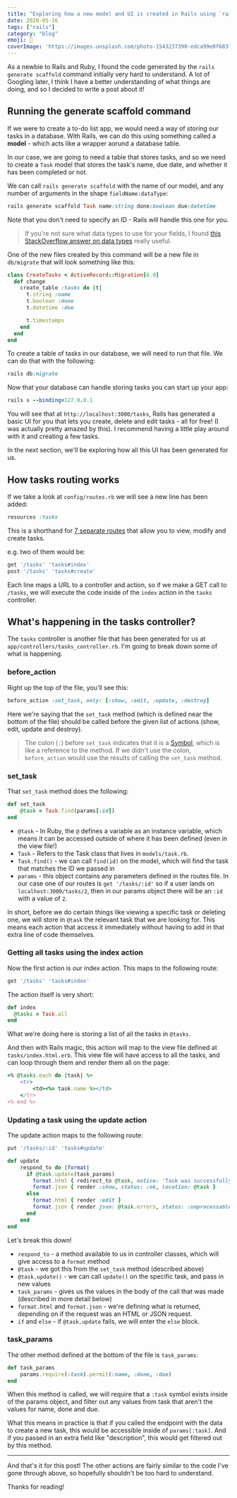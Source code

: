 ```yaml
---
title: "Exploring how a new model and UI is created in Rails using `rails generate scaffold`"
date: 2020-05-16
tags: ["rails"]
category: "blog"
emoji: 🚅
coverImage: 'https://images.unsplash.com/photo-1543237390-edca99e0f683?ixlib=rb-1.2.1&ixid=eyJhcHBfaWQiOjEyMDd9&auto=format&fit=crop&w=400&q=60'
---
```


As a newbie to Rails and Ruby, I found the code generated by the `rails generate scaffold` command initially very hard to understand. A lot of Googling later, I think I have a better understanding of what things are doing, and so I decided to write a post about it!

## Running the generate scaffold command

If we were to create a to-do list app, we would need a way of storing our tasks in a database. With Rails, we can do this using something called a **model** - which acts like a wrapper aorund a database table. 

In our case, we are going to need a table that stores tasks, and so we need to create a `Task` model that stores the task's name, due date, and whether it has been completed or not.

We can call `rails generate scaffold` with the name of our model, and any number of arguments in the shape `fieldName:dataType`:

```ruby
rails generate scaffold Task name:string done:boolean due:datetime
```

Note that you don't need to specify an ID - Rails will handle this one for you.

> If you're not sure what data types to use for your fields, I found [this StackOverflow answer on data types]([https://stackoverflow.com/a/22725797/5452368](https://stackoverflow.com/a/22725797/5452368)) really useful.

One of the new files created by this command will be a new file in `db/migrate` that will look something like this:

```ruby
class CreateTasks < ActiveRecord::Migration[6.0]
  def change
    create_table :tasks do |t|
      t.string :name
      t.boolean :done
      t.datetime :due

      t.timestamps
    end
  end
end
```

To create a table of tasks in our database, we will need to run that file. We can do that with the following:

```ruby
rails db:migrate
```

Now that your database can handle storing tasks you can start up your app:

```ruby
rails s --binding=127.0.0.1
```

You will see that at `http://localhost:3000/tasks`, Rails has generated a basic UI for you that lets you create, delete and edit tasks - all for free! (I was actually pretty amazed by this). I recommend having a little play around with it and creating a few tasks.

In the next section, we'll be exploring how all this UI has been generated for us.

## How tasks routing works

If we take a look at `config/routes.rb` we will see a new line has been added:

```ruby
resources :tasks
```

This is a shorthand for [7 separate routes]([https://guides.rubyonrails.org/routing.html#crud-verbs-and-actions](https://guides.rubyonrails.org/routing.html#crud-verbs-and-actions)) that allow you to view, modify and create tasks. 

e.g. two of them would be: 

```ruby
get '/tasks' 'tasks#index'
post '/tasks' 'tasks#create'
```

Each line maps a URL to a controller and action, so if we make a GET call to `/tasks`, we will execute the code inside of the `index` action in the `tasks` controller.

## What's happening in the tasks controller?

The `tasks` controller is another file that has been generated for us at `app/controllers/tasks_controller.rb`. I'm going to break down some of what is happening.

### before_action

Right up the top of the file, you'll see this:

```ruby
before_action :set_task, only: [:show, :edit, :update, :destroy]
```

Here we're saying that the `set_task` method (which is defined near the bottom of the file) should be called before the given list of actions (show, edit, update and destroy).

> The colon (`:`) before `set_task` indicates that it is a [Symbol](http://rubylearning.com/satishtalim/ruby_symbols.html]), which is like a reference to the method. If we didn't use the colon, `before_action` would use the results of calling the `set_task` method.

### set_task

That `set_task` method does the following:

```ruby
def set_task
    @task = Task.find(params[:id])
end
```

- `@task` - In Ruby, the `@` defines a variable as an instance variable, which means it can be accessed outside of where it has been defined (even in the view file!)
- `Task` - Refers to the Task class that lives in `models/task.rb`.
- `Task.find()` - we can call `find(id)` on the model, which will find the task that matches the ID we passed in
- `params` - this object contains any parameters defined in the routes file. In our case one of our routes is `get '/tasks/:id'` so if a user lands on `localhost:3000/tasks/2`, then in our params object there will be an `:id` with a value of `2`.

In short, before we do certain things like viewing a specific task or deleting one, we will store in `@task` the relevant task that we are looking for. This means each action that access it immediately without having to add in that extra line of code themselves.

### Getting all tasks using the index action

Now the first action is our index action. This maps to the following route:
```ruby
get '/tasks' 'tasks#index'
```
The action itself is very short:

```ruby
def index
  @tasks = Task.all
end
```

What we're doing here is storing a list of all the tasks in `@tasks`.

And then with Rails magic, this action will map to the view file defined at `tasks/index.html.erb`. This view file will have access to all the tasks, and can loop through them and render them all on the page: 

```ruby
<% @tasks.each do |task| %>
    <tr>
        <td><%= task.name %></td>
    </tr>
<% end %>
```

### Updating a task using the update action

The update action maps to the following route:

```ruby
put '/tasks/:id' 'tasks#update'
```

```ruby
def update
    respond_to do |format|
      if @task.update(task_params)
        format.html { redirect_to @task, notice: 'Task was successfully updated.' }
        format.json { render :show, status: :ok, location: @task }
      else
        format.html { render :edit }
        format.json { render json: @task.errors, status: :unprocessable_entity }
      end
    end
end
```

Let's break this down!

- `respond_to` - a method available to us in controller classes, which will give access to a `format` method
- `@task` - we got this from the `set_task` method (described above)
- `@task.update()` - we can call `update()` on the specific task, and pass in new values
- `task_params` - gives us the values in the body of the call that was made (described in more detail below)
- `format.html` and `format.json` - we're defining what is returned, depending on if the request was an HTML or JSON request.
- `if` and `else` - if `@task.update` fails, we will enter the `else` block.

### task_params

The other method defined at the bottom of the file is `task_params`:

```ruby
def task_params
    params.require(:task).permit(:name, :done, :due)
end
```

When this method is called, we will require that a `:task` symbol exists inside of the params object, and filter out any values from task that aren't the values for name, done and due.

What this means in practice is that if you called the endpoint with the data to create a new task, this would be accessible inside of `params[:task]`. And if you passed in an extra field like "description", this would get filtered out by this method.

---

And that's it for this post! The other actions are fairly similar to the code I've gone through above, so hopefully shouldn't be too hard to understand. 

Thanks for reading!